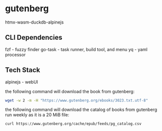 # gutenberg
htmx-wasm-duckdb-alpinejs

## CLI Dependencies
fzf - fuzzy finder
go-task - task runner, build tool, and menu
yq - yaml processor

## Tech Stack
alpinejs - webUI


the following command will download the book from gutenberg:

```bash
wget -w 2 -m -H "https://www.gutenberg.org/ebooks/3023.txt.utf-8"
```

the following command will download the catalog of books from gutenberg run weekly as it is a 20 MiB file:
```bash
curl https://www.gutenberg.org/cache/epub/feeds/pg_catalog.csv
```



